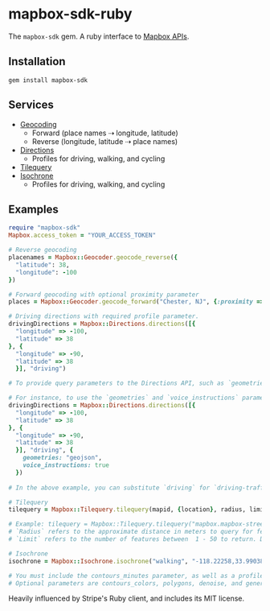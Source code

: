 # mapbox-sdk-ruby

The `mapbox-sdk` gem. A ruby interface to [Mapbox APIs](https://www.mapbox.com/developers/api/).

## Installation

```
gem install mapbox-sdk
```

## Services

* [Geocoding](https://www.mapbox.com/api-documentation/#geocoding)
  * Forward (place names ⇢  longitude, latitude)
  * Reverse (longitude, latitude ⇢ place names)
* [Directions](https://www.mapbox.com/api-documentation/#directions)
  * Profiles for driving, walking, and cycling
* [Tilequery](https://www.mapbox.com/api-documentation/#tilequery)
* [Isochrone](https://www.mapbox.com/api-documentation/#isochrone)
  * Profiles for driving, walking, and cycling

## Examples

```rb
require "mapbox-sdk"
Mapbox.access_token = "YOUR_ACCESS_TOKEN"

# Reverse geocoding
placenames = Mapbox::Geocoder.geocode_reverse({
  "latitude": 38,
  "longitude": -100
})

# Forward geocoding with optional proximity parameter
places = Mapbox::Geocoder.geocode_forward("Chester, NJ", {:proximity => {:longitude => -74.6968, :latitude => 40.7843}})

# Driving directions with required profile parameter.
drivingDirections = Mapbox::Directions.directions([{
  "longitude" => -100,
  "latitude" => 38
}, {
  "longitude" => -90,
  "latitude" => 38
  }], "driving")

# To provide query parameters to the Directions API, such as `geometries`, `language` or `steps`, add those in a Hash as third parameter (find the full list of parameters (here)[https://www.mapbox.com/api-documentation/#retrieve-directions]).

# For instance, to use the `geometries` and `voice_instructions` parameter:
drivingDirections = Mapbox::Directions.directions([{
  "longitude" => -100,
  "latitude" => 38
}, {
  "longitude" => -90,
  "latitude" => 38
  }], "driving", {
    geometries: "geojson",
    voice_instructions: true
  })
  
# In the above example, you can substitute `driving` for `driving-traffic`, `cycling` or `walking`. For more, [check out the documentation](https://www.mapbox.com/api-documentation/#directions).

# Tilequery
tilequery = Mapbox::Tilequery.tilequery(mapid, {location}, radius, limit)

# Example: tilequery = Mapbox::Tilequery.tilequery("mapbox.mapbox-streets-v7", {"longitude" => -100, "latitude" => 38}, 0, 1)
# `Radius` refers to the approximate distance in meters to query for features. Defaults to  0 if left blank. Has no upper bound. Required for queries against point and line data. 
# `Limit` refers to the number of features between  1 - 50 to return. Defaults to  5 if left blank.

# Isochrone
isochrone = Mapbox::Isochrone.isochrone("walking", "-118.22258,33.99038", {contours_minutes: [5,10,15]})

# You must include the contours_minutes parameter, as well as a profile (walking, driving, cycling) and the center point coordinate.
# Optional parameters are contours_colors, polygons, denoise, and generalize. See more on the API documentation page.
```

Heavily influenced by Stripe's Ruby client, and includes its MIT license.

